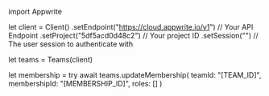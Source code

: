 import Appwrite

let client = Client()
    .setEndpoint("https://cloud.appwrite.io/v1") // Your API Endpoint
    .setProject("5df5acd0d48c2") // Your project ID
    .setSession("") // The user session to authenticate with

let teams = Teams(client)

let membership = try await teams.updateMembership(
    teamId: "[TEAM_ID]",
    membershipId: "[MEMBERSHIP_ID]",
    roles: []
)

